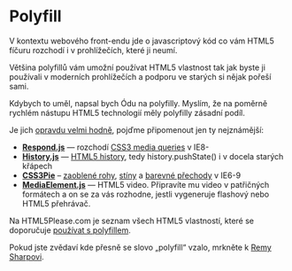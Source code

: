 
Polyfill
========

V kontextu webového front-endu jde o javascriptový kód co vám HTML5 fíčuru rozchodí i v prohlížečích, které ji neumí.

Většina polyfillů vám umožní používat HTML5 vlastnost tak jak byste ji používali v moderních prohlížečích a podporu ve starých si nějak pořeší sami.

Kdybych to uměl, napsal bych Ódu na polyfilly. Myslím, že na poměrně rychlém nástupu HTML5 technologií měly polyfilly zásadní podíl.

Je jich [opravdu velmi hodně](https://github.com/Modernizr/Modernizr/wiki/HTML5-Cross-browser-Polyfills), pojďme připomenout jen ty nejznámější:

* [**Respond.js**](https://github.com/scottjehl/Respond) — rozchodí [CSS3 media queries](css3-media-queries.md) v IE8-
* [**History.js**](https://github.com/browserstate/history.js/) — [HTML5 history](html5-history.md), tedy history.pushState() i v docela starých křápech
* [**CSS3Pie**](http://css3pie.com/) – [zaoblené rohy](css3-border-radius.md), [stíny](css3-box-shadow.md) a [barevné přechody](css3-gradients.md) v IE6-9
* [**MediaElement.js**](http://mediaelementjs.com/) — HTML5 video. Připravíte mu video v patřičných formátech a on se za vás rozhodne, jestli vygeneruje flashový nebo HTML5 přehrávač.

Na HTML5Please.com je seznam všech HTML5 vlastností, které se doporučuje [používat s polyfillem](http://html5please.com/#polyfill).

Pokud jste zvědaví kde přesně se slovo „polyfill“ vzalo, mrkněte k [Remy Sharpovi](http://remysharp.com/2010/10/08/what-is-a-polyfill/).

